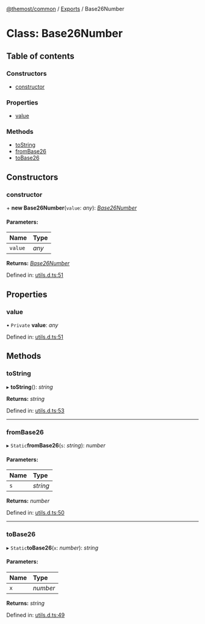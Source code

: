 [@themost/common](../README.md) / [Exports](../modules.md) / Base26Number

# Class: Base26Number

## Table of contents

### Constructors

- [constructor](base26number.md#constructor)

### Properties

- [value](base26number.md#value)

### Methods

- [toString](base26number.md#tostring)
- [fromBase26](base26number.md#frombase26)
- [toBase26](base26number.md#tobase26)

## Constructors

### constructor

\+ **new Base26Number**(`value`: *any*): [*Base26Number*](base26number.md)

#### Parameters:

Name | Type |
:------ | :------ |
`value` | *any* |

**Returns:** [*Base26Number*](base26number.md)

Defined in: [utils.d.ts:51](https://github.com/themost-framework/themost-common/blob/917834f/utils.d.ts#L51)

## Properties

### value

• `Private` **value**: *any*

Defined in: [utils.d.ts:51](https://github.com/themost-framework/themost-common/blob/917834f/utils.d.ts#L51)

## Methods

### toString

▸ **toString**(): *string*

**Returns:** *string*

Defined in: [utils.d.ts:53](https://github.com/themost-framework/themost-common/blob/917834f/utils.d.ts#L53)

___

### fromBase26

▸ `Static`**fromBase26**(`s`: *string*): *number*

#### Parameters:

Name | Type |
:------ | :------ |
`s` | *string* |

**Returns:** *number*

Defined in: [utils.d.ts:50](https://github.com/themost-framework/themost-common/blob/917834f/utils.d.ts#L50)

___

### toBase26

▸ `Static`**toBase26**(`x`: *number*): *string*

#### Parameters:

Name | Type |
:------ | :------ |
`x` | *number* |

**Returns:** *string*

Defined in: [utils.d.ts:49](https://github.com/themost-framework/themost-common/blob/917834f/utils.d.ts#L49)

